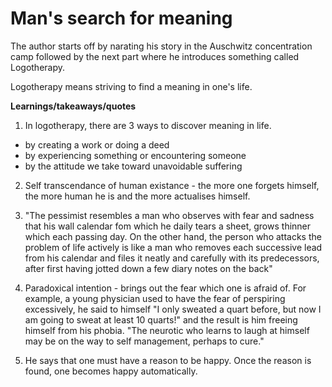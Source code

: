 # Man's search for meaning

The author starts off by narating his story in the Auschwitz concentration camp followed by the next part where he introduces something called Logotherapy. 

Logotherapy means striving to find a meaning in one's life. 

**Learnings/takeaways/quotes**

1. In logotherapy, there are 3 ways to discover meaning in life. 
 - by creating a work or doing a deed
 - by experiencing something or encountering someone
 - by the attitude we take toward unavoidable suffering

2. Self transcendance of human existance - the more one forgets himself, the more human he is and the more actualises himself.

3. "The pessimist resembles a man who observes with fear and sadness that his wall calendar fom which he daily tears a sheet, grows thinner which each passing day. On the other hand, the person who attacks the problem of life actively is like a man who removes each successive lead from his calendar and files it neatly and carefully with its predecessors, after first having jotted down a few diary notes on the back"

4. Paradoxical intention -  brings out the fear which one is afraid of. For example, a young physician used to have the fear of perspiring excessively, he said to himself "I only sweated a quart before, but now I am going to sweat at least 10 quarts!" and the result is him freeing himself from his phobia. "The neurotic who learns to laugh at himself may be on the way to self management, perhaps to cure."

5. He says that one must have a reason to be happy. Once the reason is found, one becomes happy automatically.